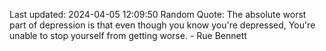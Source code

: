 Last updated: 2024-04-05 12:09:50
Random Quote: The absolute worst part of depression is that even though you know you're depressed, You're unable to stop yourself from getting worse. - Rue Bennett